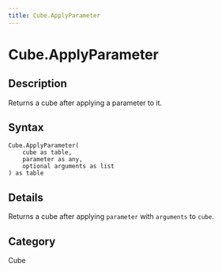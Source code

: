 ```yaml
---
title: Cube.ApplyParameter
---
```


# Cube.ApplyParameter


## Description

Returns a cube after applying a parameter to it.


## Syntax

```powerquery
Cube.ApplyParameter(
    cube as table,
    parameter as any,
    optional arguments as list
) as table
```


## Details

Returns a cube after applying <code>parameter</code> with <code>arguments</code> to <code>cube</code>.



## Category
Cube
